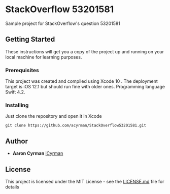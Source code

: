 # StackOverflow 53201581
Sample project for StackOverflow's question 53201581

## Getting Started

These instructions will get you a copy of the project up and running on your local machine for learning purposes.

### Prerequisites

This project was created and compiled using Xcode 10 . The deployment target is iOS 12.1 but should run fine with older ones. Programming language Swift 4.2.

### Installing

Just clone the repository and open it in Xcode

```
git clone https://github.com/acyrman/StackOverflow53201581.git
```

## Author

* **Aaron Cyrman** [iCyrman](https://www.icyrman.com/index_en.html)

## License

This project is licensed under the MIT License - see the [LICENSE.md](LICENSE.md) file for details
